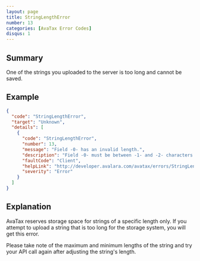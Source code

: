 ```yaml
---
layout: page
title: StringLengthError
number: 13
categories: [AvaTax Error Codes]
disqus: 1
---
```


## Summary

One of the strings you uploaded to the server is too long and cannot be saved.

## Example

```json
{
  "code": "StringLengthError",
  "target": "Unknown",
  "details": [
    {
      "code": "StringLengthError",
      "number": 13,
      "message": "Field -0- has an invalid length.",
      "description": "Field -0- must be between -1- and -2- characters in length.",
      "faultCode": "Client",
      "helpLink": "http://developer.avalara.com/avatax/errors/StringLengthError",
      "severity": "Error"
    }
  ]
}
```

## Explanation

AvaTax reserves storage space for strings of a specific length only.  If you attempt to upload a string that is too long for the storage system, you will get this error.

Please take note of the maximum and minimum lengths of the string and try your API call again after adjusting the string's length.
